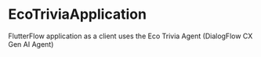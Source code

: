 # EcoTriviaApplication
FlutterFlow application as a client uses the Eco Trivia Agent (DialogFlow CX Gen AI Agent)

